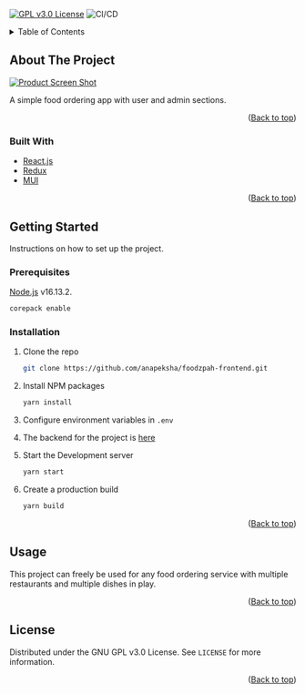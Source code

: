 <div id="top"></div>
<!--
*** Thanks for checking out the Best-README-Template. If you have a suggestion
*** that would make this better, please fork the repo and create a pull request
*** or simply open an issue with the tag "enhancement".
*** Don't forget to give the project a star!
*** Thanks again! Now go create something AMAZING! :D
-->



<!-- PROJECT SHIELDS -->
<!--
*** I'm using markdown "reference style" links for readability.
*** Reference links are enclosed in brackets [ ] instead of parentheses ( ).
*** See the bottom of this document for the declaration of the reference variables
*** for contributors-url, forks-url, etc. This is an optional, concise syntax you may use.
*** https://www.markdownguide.org/basic-syntax/#reference-style-links
-->
[![GPL v3.0 License][license-shield]][license-url]
![CI/CD](https://github.com/anapeksha/foodzpah-frontend/workflows/build/badge.svg)



<!-- TABLE OF CONTENTS -->
<details>
  <summary>Table of Contents</summary>
  <ol>
    <li>
      <a href="#about-the-project">About The Project</a>
      <ul>
        <li><a href="#built-with">Built With</a></li>
      </ul>
    </li>
    <li>
      <a href="#getting-started">Getting Started</a>
      <ul>
        <li><a href="#prerequisites">Prerequisites</a></li>
        <li><a href="#installation">Installation</a></li>
      </ul>
    </li>
    <li><a href="#usage">Usage</a></li>
    <li><a href="#license">License</a></li>
  </ol>
</details>



<!-- ABOUT THE PROJECT -->
## About The Project

[![Product Screen Shot][product-screenshot]](https://github.com/anapeksha/foodzpah-frontend)

A simple food ordering app with user and admin sections.

<p align="right">(<a href="#top">Back to top</a>)</p>



### Built With

* [React.js](https://reactjs.org/)
* [Redux](https://redux.js.org/)
* [MUI](https://mui.com/)


<p align="right">(<a href="#top">Back to top</a>)</p>



<!-- GETTING STARTED -->
## Getting Started

Instructions on how to set up the project.

### Prerequisites

[Node.js](https://nodejs.org) v16.13.2.

  ```sh
  corepack enable
  ```

### Installation

1. Clone the repo
   ```sh
   git clone https://github.com/anapeksha/foodzpah-frontend.git
   ```
3. Install NPM packages
   ```sh
   yarn install
   ```
4. Configure environment variables  in `.env`

5. The backend for the project is [here](https://github.com/anapeksha/foodzpah-backend)

6. Start the Development server
    ```sh
    yarn start
    ```

7. Create a production build
    ```sh
    yarn build
    ```

<p align="right">(<a href="#top">Back to top</a>)</p>



<!-- USAGE EXAMPLES -->
## Usage

This project can freely be used for any food ordering service with multiple restaurants and multiple dishes in play.

<p align="right">(<a href="#top">Back to top</a>)</p>




<!-- LICENSE -->
## License

Distributed under the GNU GPL v3.0 License. See `LICENSE` for more information.

<p align="right">(<a href="#top">Back to top</a>)</p>


<!-- MARKDOWN LINKS & IMAGES -->
<!-- https://www.markdownguide.org/basic-syntax/#reference-style-links -->
[license-shield]: https://img.shields.io/github/license/anapeksha/foodzpah-frontend.svg?style=for-the-badge
[license-url]: https://github.com/anapeksha/foodzpah-frontend/blob/main/LICENSE
[product-screenshot]: https://github.com/anapeksha/foodzpah-frontend/blob/main/screenshots/project-screenshot.png